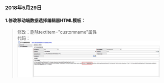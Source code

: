### 2018年5月29日

#### 1.修改移动端数据选择编辑器HTML模板：

> 修改：删除textItem="customname"属性 <br/>
> 代码：![Alt text](./img/picker_template.png)
